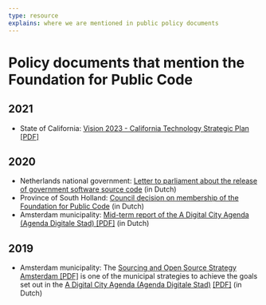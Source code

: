 ```yaml
---
type: resource
explains: where we are mentioned in public policy documents
---
```


# Policy documents that mention the Foundation for Public Code

## 2021

* State of California: [Vision 2023 - California Technology Strategic Plan](https://vision2023.cdt.ca.gov/) [[PDF]](https://vision2023.cdt.ca.gov/pdf/Vision-2023-California-Technology-Strategic-Plan.pdf)

## 2020

* Netherlands national government: [Letter to parliament about the release of government software source code](https://www.rijksoverheid.nl/documenten/kamerstukken/2020/04/17/kamerbrief-inzake-vrijgeven-broncode-overheidssoftware) (in Dutch)
* Province of South Holland: [Council decision on membership of the Foundation for Public Code](https://www.zuid-holland.nl/overons/bestuur-zh/gedeputeerde-staten/besluiten/2020/september/1-september/lidmaatschap-foundation-for-public-code-vereniging/) (in Dutch)
* Amsterdam municipality: [Mid-term report of the A Digital City Agenda (Agenda Digitale Stad) [PDF]](https://amsterdam.raadsinformatie.nl/document/9725293/1/09012f9783374971) (in Dutch)

## 2019

* Amsterdam municipality: The [Sourcing and Open Source Strategy Amsterdam [PDF]](https://amsterdam.raadsinformatie.nl/document/7880446/1/09012f9782a30a08) is one of the municipal strategies to achieve the goals set out in the [A Digital City Agenda (Agenda Digitale Stad)](https://www.amsterdam.nl/wonen-leefomgeving/innovatie/de-digitale-stad/) [[PDF]](https://www.amsterdam.nl/wonen-leefomgeving/innovatie/de-digitale-stad/) (in Dutch)
